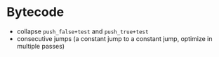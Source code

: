 # Bytecode
- collapse `push_false+test` and `push_true+test`
- consecutive jumps (a constant jump to a constant jump, optimize in multiple passes)
 